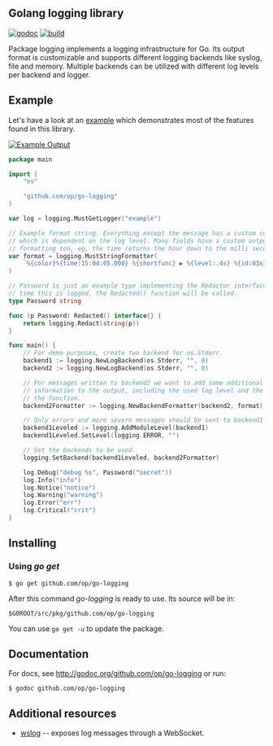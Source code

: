 ## Golang logging library

[![godoc](http://img.shields.io/badge/godoc-reference-blue.svg?style=flat)](https://godoc.org/github.com/op/go-logging) [![build](https://img.shields.io/travis/op/go-logging.svg?style=flat)](https://travis-ci.org/op/go-logging)

Package logging implements a logging infrastructure for Go. Its output format
is customizable and supports different logging backends like syslog, file and
memory. Multiple backends can be utilized with different log levels per backend
and logger.

## Example

Let's have a look at an [example](examples/example.go) which demonstrates most
of the features found in this library.

[![Example Output](examples/example.png)](examples/example.go)

```go
package main

import (
	"os"

	"github.com/op/go-logging"
)

var log = logging.MustGetLogger("example")

// Example format string. Everything except the message has a custom color
// which is dependent on the log level. Many fields have a custom output
// formatting too, eg. the time returns the hour down to the milli second.
var format = logging.MustStringFormatter(
	`%{color}%{time:15:04:05.000} %{shortfunc} ▶ %{level:.4s} %{id:03x}%{color:reset} %{message}`,
)

// Password is just an example type implementing the Redactor interface. Any
// time this is logged, the Redacted() function will be called.
type Password string

func (p Password) Redacted() interface{} {
	return logging.Redact(string(p))
}

func main() {
	// For demo purposes, create two backend for os.Stderr.
	backend1 := logging.NewLogBackend(os.Stderr, "", 0)
	backend2 := logging.NewLogBackend(os.Stderr, "", 0)

	// For messages written to backend2 we want to add some additional
	// information to the output, including the used log level and the name of
	// the function.
	backend2Formatter := logging.NewBackendFormatter(backend2, format)

	// Only errors and more severe messages should be sent to backend1
	backend1Leveled := logging.AddModuleLevel(backend1)
	backend1Leveled.SetLevel(logging.ERROR, "")

	// Set the backends to be used.
	logging.SetBackend(backend1Leveled, backend2Formatter)

	log.Debug("debug %s", Password("secret"))
	log.Info("info")
	log.Notice("notice")
	log.Warning("warning")
	log.Error("err")
	log.Critical("crit")
}
```

## Installing

### Using *go get*

    $ go get github.com/op/go-logging

After this command *go-logging* is ready to use. Its source will be in:

    $GOROOT/src/pkg/github.com/op/go-logging

You can use `go get -u` to update the package.

## Documentation

For docs, see http://godoc.org/github.com/op/go-logging or run:

    $ godoc github.com/op/go-logging

## Additional resources

* [wslog](https://godoc.org/github.com/cryptix/go/logging/wslog) -- exposes log messages through a WebSocket.
